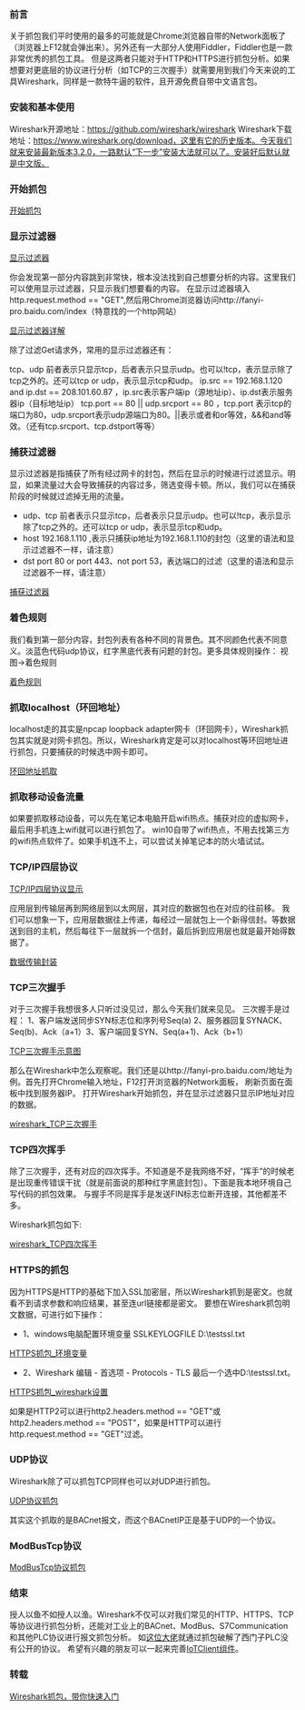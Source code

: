 ### 前言
关于抓包我们平时使用的最多的可能就是Chrome浏览器自带的Network面板了（浏览器上F12就会弹出来）。另外还有一大部分人使用Fiddler，Fiddler也是一款非常优秀的抓包工具。
但是这两者只能对于HTTP和HTTPS进行抓包分析。如果想要对更底层的协议进行分析（如TCP的三次握手）就需要用到我们今天来说的工具Wireshark，同样是一款特牛逼的软件，且开源免费自带中文语言包。

### 安装和基本使用
Wireshark开源地址：https://github.com/wireshark/wireshark
Wireshark下载地址：https://www.wireshark.org/download，这里有它的历史版本。今天我们就来安装最新版本3.2.0，一路默认“下一步”安装大法就可以了。安装好后默认就是中文版。

### 开始抓包
[开始抓包](pic/开始抓包.png)

### 显示过滤器
[显示过滤器](pic/显示过滤器.png)

你会发现第一部分内容跳到非常快，根本没法找到自己想要分析的内容。这里我们可以使用显示过滤器，只显示我们想要看的内容。
在显示过滤器填入http.request.method == "GET",然后用Chrome浏览器访问http://fanyi-pro.baidu.com/index（特意找的一个http网站）

[显示过滤器详解](pic/显示过滤器详解.png)

除了过滤Get请求外，常用的显示过滤器还有：

tcp、udp 前者表示只显示tcp，后者表示只显示udp。也可以!tcp，表示显示除了tcp之外的。还可以tcp or udp，表示显示tcp和udp。
ip.src == 192.168.1.120 and ip.dst == 208.101.60.87 ，ip.src表示客户端ip（源地址ip）、ip.dst表示服务器ip（目标地址ip）
tcp.port == 80 || udp.srcport == 80 ，tcp.port 表示tcp的端口为80，udp.srcport表示udp源端口为80。||表示或者和or等效，&&和and等效。（还有tcp.srcport、tcp.dstport等等）

### 捕获过滤器

显示过滤器是指捕获了所有经过网卡的封包，然后在显示的时候进行过滤显示。明显，如果流量过大会导致捕获的内容过多，筛选变得卡顿。所以，我们可以在捕获阶段的时候就过滤掉无用的流量。

* udp、tcp 前者表示只显示tcp，后者表示只显示udp。也可以!tcp，表示显示除了tcp之外的。还可以tcp or udp，表示显示tcp和udp。
* host 192.168.1.110 ,表示只捕获ip地址为192.168.1.110的封包（这里的语法和显示过滤器不一样，请注意）
* dst port 80 or port 443、not port 53，表达端口的过滤（这里的语法和显示过滤器不一样，请注意）

[捕获过滤器](pic/捕获过滤器.png)

### 着色规则

我们看到第一部分内容，封包列表有各种不同的背景色。其不同颜色代表不同意义。淡蓝色代码udp协议，红字黑底代表有问题的封包。更多具体规则操作： 视图->着色规则

[着色规则](pic/着色规则.png)

### 抓取localhost（环回地址）

localhost走的其实是npcap loopback adapter网卡（环回网卡），Wireshark抓包其实就是对网卡抓包。所以，Wireshark肯定是可以对localhost等环回地址进行抓包，只要捕获的时候选中网卡即可。

[环回地址抓取](pic/环回地址抓取.png)

### 抓取移动设备流量
如果要抓取移动设备，可以先在笔记本电脑开启wifi热点。捕获对应的虚拟网卡，最后用手机连上wifi就可以进行抓包了。
win10自带了wifi热点，不用去找第三方的wifi热点软件了。如果手机连不上，可以尝试关掉笔记本的防火墙试试。

### TCP/IP四层协议
[TCP/IP四层协议显示](pic/TCP_IP四层协议显示.png)

应用层到传输层再到网络层到以太网层，其对应的数据包也在对应的往前移。
我们可以想象一下，应用层数据往上传递，每经过一层就包上一个新得信封。等数据送到目的主机，然后每往下一层就拆一个信封，最后拆到应用层也就是最开始得数据了。

[数据传输封装](pic/数据传输封装.png)

### TCP三次握手
对于三次握手我想很多人只听过没见过，那么今天我们就来见见。
三次握手是过程： 1、客户端发送同步SYN标志位和序列号Seq(a) 2、服务器回复SYNACK、Seq(b)、Ack（a+1）3、客户端回复SYN、Seq(a+1)、Ack（b+1）

[TCP三次握手示意图](pic/TCP三次握手示意图.png)

那么在Wireshark中怎么观察呢。我们还是以http://fanyi-pro.baidu.com/地址为例。首先打开Chrome输入地址，F12打开浏览器的Network面板，
刷新页面在面板中找到服务器IP。 打开Wireshark开始抓包，并在显示过滤器只显示IP地址对应的数据。

[wireshark_TCP三次握手](pic/wireshark_TCP三次握手.png)

### TCP四次挥手
除了三次握手，还有对应的四次挥手。不知道是不是我网络不好，“挥手”的时候老是出现重传错误干扰（就是前面说的那种红字黑底封包）。下面是我本地环境自己写代码的抓包效果。
与握手不同是挥手是发送FIN标志位断开连接，其他都差不多。

Wireshark抓包如下:

[wireshark_TCP四次挥手](pic/wireshark_TCP四次挥手.png)


### HTTPS的抓包

因为HTTPS是HTTP的基础下加入SSL加密层，所以Wireshark抓到是密文。也就看不到请求参数和响应结果，甚至连url链接都是密文。
要想在Wireshark抓包明文数据，可进行如下操作：

* 1、windows电脑配置环境变量 SSLKEYLOGFILE D:\testssl.txt

[HTTPS抓包_环境变量](pic/HTTPS抓包_环境变量.png)

* 2、Wireshark 编辑 - 首选项 - Protocols - TLS 最后一个选中D:\testssl.txt。

[HTTPS抓包_wireshark设置](pic/HTTPS抓包_wireshark设置.png)

如果是HTTP2可以进行http2.headers.method == "GET"或http2.headers.method == "POST"，如果是HTTP可以进行http.request.method == "GET"过滤。

### UDP协议
Wireshark除了可以抓包TCP同样也可以对UDP进行抓包。

[UDP协议抓包](pic/UDP协议抓包.png)

其实这个抓取的是BACnet报文，而这个BACnetIP正是基于UDP的一个协议。

### ModBusTcp协议

[ModBusTcp协议抓包](pic/ModBusTcp协议抓包.png)

### 结束
授人以鱼不如授人以渔。Wireshark不仅可以对我们常见的HTTP、HTTPS、TCP等协议进行抓包分析，还能对工业上的BACnet、ModBus、S7Communication和其他PLC协议进行报文抓包分析。
如[这位大佬](http://www.360doc.com/content/18/0619/16/18025053_763580999.shtml)就通过抓包破解了西门子PLC没有公开的协议。
希望有兴趣的朋友可以一起来完善[IoTClient组件](https://github.com/zhaopeiym/IoTClient)。


### 转载
[Wireshark抓包，带你快速入门](https://www.cnblogs.com/zhaopei/p/12152139.html)